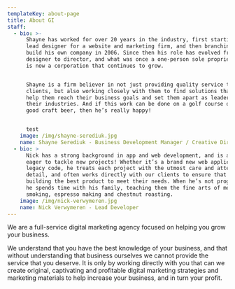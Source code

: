 ```yaml
---
templateKey: about-page
title: About GI
staff:
  - bio: >-
      Shayne has worked for over 20 years in the industry, first starting as a
      lead designer for a website and marketing firm, and then branching off to
      build his own company in 2006. Since then his role has evolved from
      designer to director, and what was once a one-person sole proprietorship
      is now a corporation that continues to grow.


      Shayne is a firm believer in not just providing quality service to our
      clients, but also working closely with them to find solutions that will
      help them reach their business goals and set them apart as leaders in
      their industries. And if this work can be done on a golf course or over a
      good craft beer, then he’s really happy!


      test
    image: /img/shayne-serediuk.jpg
    name: Shayne Serediuk - Business Development Manager / Creative Director
  - bio: >
      Nick has a strong background in app and web development, and is always
      eager to tackle new projects! Whether it’s a brand new web application or
      legacy code, he treats each project with the utmost care and attention to
      detail, and often works directly with our clients to ensure that we are
      building the best product to meet their needs. When he’s not programming
      he spends time with his family, teaching them the fine arts of meat
      smoking, espresso making and chestnut roasting.
    image: /img/nick-verwymeren.jpg
    name: Nick Verwymeren - Lead Developer
---
```

We are a full-service digital marketing agency focused on helping you grow your business. 

We understand that you have the best knowledge of your business, and that without understanding that business ourselves we cannot provide the service that you deserve. It is only by working directly with you that can we create original, captivating and profitable digital marketing strategies and marketing materials to help increase your business, and in turn your profit.
